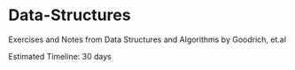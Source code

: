 # Data-Structures

Exercises and Notes from Data Structures and Algorithms by Goodrich, et.al

Estimated Timeline: 30 days


